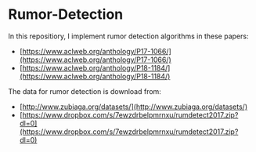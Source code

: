 # Rumor-Detection
In this repositiory, I implement rumor detection algorithms in these papers:

* [https://www.aclweb.org/anthology/P17-1066/](https://www.aclweb.org/anthology/P17-1066/)
* [https://www.aclweb.org/anthology/P18-1184/](https://www.aclweb.org/anthology/P18-1184/)

The data for rumor detection is download from:

* [http://www.zubiaga.org/datasets/](http://www.zubiaga.org/datasets/)
* [https://www.dropbox.com/s/7ewzdrbelpmrnxu/rumdetect2017.zip?dl=0](https://www.dropbox.com/s/7ewzdrbelpmrnxu/rumdetect2017.zip?dl=0)